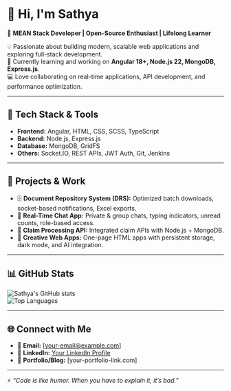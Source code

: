 # 👋 Hi, I'm Sathya  

🚀 **MEAN Stack Developer | Open-Source Enthusiast | Lifelong Learner**  

💡 Passionate about building modern, scalable web applications and exploring full-stack development.  
🌱 Currently learning and working on **Angular 18+, Node.js 22, MongoDB, Express.js**.  
💻 Love collaborating on real-time applications, API development, and performance optimization.  

---

## 🔧 Tech Stack & Tools
- **Frontend:** Angular, HTML, CSS, SCSS, TypeScript  
- **Backend:** Node.js, Express.js  
- **Database:** MongoDB, GridFS  
- **Others:** Socket.IO, REST APIs, JWT Auth, Git, Jenkins  

---

## 📌 Projects & Work
- 🗄️ **Document Repository System (DRS):** Optimized batch downloads, socket-based notifications, Excel exports.  
- 💬 **Real-Time Chat App:** Private & group chats, typing indicators, unread counts, role-based access.  
- 🧾 **Claim Processing API:** Integrated claim APIs with Node.js + MongoDB.  
- 🎨 **Creative Web Apps:** One-page HTML apps with persistent storage, dark mode, and AI integration.  

---

## 📊 GitHub Stats
![Sathya's GitHub stats](https://github-readme-stats.vercel.app/api?username=sathya033&show_icons=true&theme=radical)  
![Top Languages](https://github-readme-stats.vercel.app/api/top-langs/?username=sathya033&layout=compact&theme=radical)  

---

## 🌐 Connect with Me
- 📧 **Email:** [your-email@example.com]  
- 💼 **LinkedIn:** [Your LinkedIn Profile](https://linkedin.com/in/your-linkedin)  
- 📝 **Portfolio/Blog:** [your-portfolio-link.com]  

---

⚡ *“Code is like humor. When you have to explain it, it’s bad.”*  
